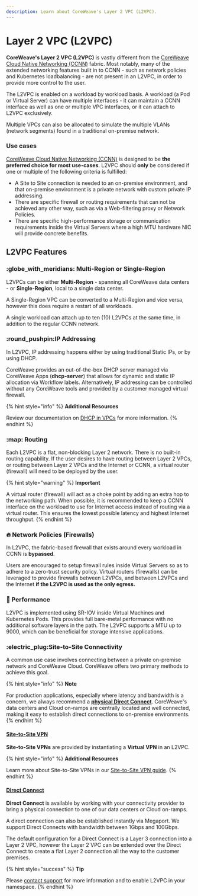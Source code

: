 ```yaml
---
description: Learn about CoreWeave's Layer 2 VPC (L2VPC).
---
```


# Layer 2 VPC (L2VPC)

**CoreWeave's Layer 2 VPC (L2VPC)** is vastly different from the [CoreWeave Cloud Native Networking (CCNN)](../../../networking/coreweave-cloud-native-networking-ccnn.md) fabric. Most notably, many of the extended networking features built in to CCNN - such as network policies and Kubernetes loadbalancing - are not present in an L2VPC, in order to provide more control to the user.

The L2VPC is enabled on a workload by workload basis. A workload (a Pod or Virtual Server) can have multiple interfaces - it can maintain a CCNN interface as well as one or multiple VPC interfaces, or it can attach to L2VPC exclusively.

Multiple VPCs can also be allocated to simulate the multiple VLANs (network segments) found in a traditional on-premise network.

### Use cases

[CoreWeave Cloud Native Networking (CCNN)](../../../networking/coreweave-cloud-native-networking-ccnn.md) is designed to be **the preferred choice for most use-cases**. L2VPC should **only** be considered if one or multiple of the following criteria is fulfilled:

* A Site to Site connection is needed to an on-premise environment, and that on-premise environment is a private network with custom private IP addressing.
* There are specific firewall or routing requirements that can not be achieved any other way, such as via a Web-filtering proxy or Network Policies.&#x20;
* There are specific high-performance storage or communication requirements inside the Virtual Servers where a high MTU hardware NIC will provide concrete benefits.

## L2VPC Features

### :globe\_with\_meridians: Multi-Region or Single-Region

L2VPCs can be either **Multi-Region** - spanning all CoreWeave data centers - or **Single-Region**, local to a single data center.

A Single-Region VPC can be converted to a Multi-Region and vice versa, however this does require a restart of all workloads.

A single workload can attach up to ten (10) L2VPCs at the same time, in addition to the regular CCNN network.

### :round\_pushpin:IP Addressing

In L2VPC, IP addressing happens either by using traditional Static IPs, or by using DHCP.

CoreWeave provides an out-of-the-box DHCP server managed via CoreWeave Apps (**dhcp-server**) that allows for dynamic and static IP allocation via Workflow labels. Alternatively, IP addressing can be controlled without any CoreWeave tools and provided by a customer managed virtual firewall.

{% hint style="info" %}
**Additional Resources**

Review our documentation on [DHCP in VPCs](dhcp-on-l2vpc.md) for more information.
{% endhint %}

### :map: Routing

Each L2VPC is a flat, non-blocking Layer 2 network. There is no built-in routing capability. If the user desires to have routing between Layer 2 VPCs, or routing between Layer 2 VPCs and the Internet or CCNN, a virtual router (firewall) will need to be deployed by the user.

{% hint style="warning" %}
**Important**

A virtual router (firewall) will act as a choke point by adding an extra hop to the networking path. When possible, it is recommended to keep a CCNN interface on the workload to use for Internet access instead of routing via a virtual router. This ensures the lowest possible latency and highest Internet throughput.
{% endhint %}

### :fire: Network Policies (Firewalls)

In L2VPC, the fabric-based firewall that exists around every workload in CCNN is **bypassed**.

Users are encouraged to setup firewall rules inside Virtual Servers so as to adhere to a zero-trust security policy. Virtual routers (firewalls) can be leveraged to provide firewalls between L2VPCs, and between L2VPCs and the Internet **if the L2VPC is used as the only egress.**

### :muscle: Performance

L2VPC is implemented using SR-IOV inside Virtual Machines and Kubernetes Pods. This provides full bare-metal performance with no additional software layers in the path. The L2VPC supports a MTU up to 9000, which can be beneficial for storage intensive applications.

### :electric\_plug:Site-to-Site Connectivity

A common use case involves connecting between a private on-premise network and CoreWeave Cloud. CoreWeave offers two primary methods to achieve this goal.

{% hint style="info" %}
**Note**

For production applications, especially where latency and bandwidth is a concern, we always recommend a [**physical Direct Connect**](../site-to-site-connections/direct-connections.md). CoreWeave's data centers and Cloud on-ramps are centrally located and well connected, making it easy to establish direct connections to on-premise environments.
{% endhint %}

#### [Site-to-Site VPN](./#site-to-site-vpn)

**Site-to-Site VPNs** are provided by instantiating a **Virtual VPN** in an L2VPC.

{% hint style="info" %}
**Additional Resources**

Learn more about Site-to-Site VPNs in our [Site-to-Site VPN guide](./#site-to-site-vpn).
{% endhint %}

#### [Direct Connect](./#direct-connect)

**Direct Connect** is available by working with your connectivity provider to bring a physical connection to one of our data centers or Cloud on-ramps.

A direct connection can also be established instantly via Megaport. We support Direct Connects with bandwidth between 1Gbps and 100Gbps.

The default configuration for a Direct Connect is a Layer 3 connection into a Layer 2 VPC, however the Layer 2 VPC can be extended over the Direct Connect to create a flat Layer 2 connection all the way to the customer premises.

{% hint style="success" %}
**Tip**

&#x20;Please [contact support](https://cloud.coreweave.com/contact) for more information and to enable L2VPC in your namespace.
{% endhint %}
